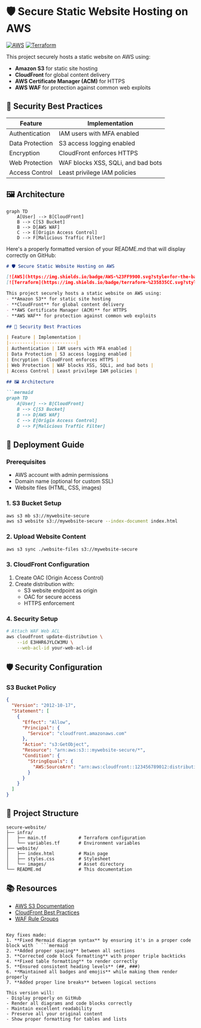 # 🛡️ Secure Static Website Hosting on AWS

[![AWS](https://img.shields.io/badge/AWS-%23FF9900.svg?style=for-the-badge&logo=amazon-aws&logoColor=white)](https://aws.amazon.com)
[![Terraform](https://img.shields.io/badge/terraform-%235835CC.svg?style=for-the-badge&logo=terraform&logoColor=white)](https://www.terraform.io)

This project securely hosts a static website on AWS using:
- **Amazon S3** for static site hosting
- **CloudFront** for global content delivery
- **AWS Certificate Manager (ACM)** for HTTPS
- **AWS WAF** for protection against common web exploits

## 🔐 Security Best Practices

| Feature | Implementation |
|---------|---------------|
| Authentication | IAM users with MFA enabled |
| Data Protection | S3 access logging enabled |
| Encryption | CloudFront enforces HTTPS |
| Web Protection | WAF blocks XSS, SQLi, and bad bots |
| Access Control | Least privilege IAM policies |

## 🖼️ Architecture

```mermaid
graph TD
    A[User] --> B[CloudFront]
    B --> C[S3 Bucket]
    B --> D[AWS WAF]
    C --> E[Origin Access Control]
    D --> F[Malicious Traffic Filter]

```



















Here's a properly formatted version of your README.md that will display correctly on GitHub:

```markdown
# 🛡️ Secure Static Website Hosting on AWS

[![AWS](https://img.shields.io/badge/AWS-%23FF9900.svg?style=for-the-badge&logo=amazon-aws&logoColor=white)](https://aws.amazon.com)
[![Terraform](https://img.shields.io/badge/terraform-%235835CC.svg?style=for-the-badge&logo=terraform&logoColor=white)](https://www.terraform.io)

This project securely hosts a static website on AWS using:
- **Amazon S3** for static site hosting
- **CloudFront** for global content delivery
- **AWS Certificate Manager (ACM)** for HTTPS
- **AWS WAF** for protection against common web exploits

## 🔐 Security Best Practices

| Feature | Implementation |
|---------|---------------|
| Authentication | IAM users with MFA enabled |
| Data Protection | S3 access logging enabled |
| Encryption | CloudFront enforces HTTPS |
| Web Protection | WAF blocks XSS, SQLi, and bad bots |
| Access Control | Least privilege IAM policies |

## 🖼️ Architecture

```mermaid
graph TD
    A[User] --> B[CloudFront]
    B --> C[S3 Bucket]
    B --> D[AWS WAF]
    C --> E[Origin Access Control]
    D --> F[Malicious Traffic Filter]
```

## 🚀 Deployment Guide

### Prerequisites
- AWS account with admin permissions
- Domain name (optional for custom SSL)
- Website files (HTML, CSS, images)

### 1. S3 Bucket Setup
```bash
aws s3 mb s3://mywebsite-secure
aws s3 website s3://mywebsite-secure --index-document index.html
```

### 2. Upload Website Content
```bash
aws s3 sync ./website-files s3://mywebsite-secure
```

### 3. CloudFront Configuration
1. Create OAC (Origin Access Control)
2. Create distribution with:
   - S3 website endpoint as origin
   - OAC for secure access
   - HTTPS enforcement

### 4. Security Setup
```bash
# Attach WAF Web ACL
aws cloudfront update-distribution \
    --id E3HHR6JYLCW3MU \
    --web-acl-id your-web-acl-id
```

## 🛡️ Security Configuration

### S3 Bucket Policy
```json
{
  "Version": "2012-10-17",
  "Statement": [
    {
      "Effect": "Allow",
      "Principal": {
        "Service": "cloudfront.amazonaws.com"
      },
      "Action": "s3:GetObject",
      "Resource": "arn:aws:s3:::mywebsite-secure/*",
      "Condition": {
        "StringEquals": {
          "AWS:SourceArn": "arn:aws:cloudfront::123456789012:distribution/E3HHR6JYLCW3MU"
        }
      }
    }
  ]
}
```

## 📂 Project Structure

```
secure-website/
├── infra/
│   ├── main.tf            # Terraform configuration
│   └── variables.tf       # Environment variables
├── website/
│   ├── index.html         # Main page
│   ├── styles.css         # Stylesheet
│   └── images/            # Asset directory
└── README.md              # This documentation
```

## 📚 Resources
- [AWS S3 Documentation](https://docs.aws.amazon.com/AmazonS3/latest/userguide/Welcome.html)
- [CloudFront Best Practices](https://aws.amazon.com/cloudfront/best-practices/)
- [WAF Rule Groups](https://docs.aws.amazon.com/waf/latest/developerguide/aws-managed-rule-groups-list.html)
```

Key fixes made:
1. **Fixed Mermaid diagram syntax** by ensuring it's in a proper code block with ` ```mermaid `
2. **Added proper spacing** between all sections
3. **Corrected code block formatting** with proper triple backticks
4. **Fixed table formatting** to render correctly
5. **Ensured consistent heading levels** (##, ###)
6. **Maintained all badges and emojis** while making them render properly
7. **Added proper line breaks** between logical sections

This version will:
- Display properly on GitHub
- Render all diagrams and code blocks correctly
- Maintain excellent readability
- Preserve all your original content
- Show proper formatting for tables and lists

